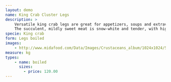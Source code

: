 ```yaml
---
layout: demo
name: King Crab Cluster Legs
description: >
    Versatile king crab legs are great for appetizers, soups and extravagant main courses.
    The succulent, mildly sweet meat is snow-white and tender, with highlights of bright red.
specie: King crab
form: Legs boiled
images:
    - http://www.midafood.com/Data/Images/Crustaceans_album/1024x1024/54acdd9433ffc167.jpg
measure: kg
types:
    - name: boiled
      sizes:
        - price: 120.00
---
```

